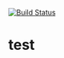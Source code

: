 [![Build Status](https://travis-ci.com/devanshusharma19/test.svg?branch=master)](https://travis-ci.com/devanshusharma19/test)


# test
